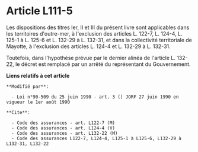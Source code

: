 # Article L111-5

Les dispositions des titres Ier, II et III du présent livre sont applicables dans les territoires d'outre-mer, à l'exclusion
des articles L. 122-7, L. 124-4, L. 125-1 à L. 125-6 et L. 132-29 à L. 132-31, et dans la collectivité territoriale de
Mayotte, à l'exclusion des articles L. 124-4 et L. 132-29 à L. 132-31.

Toutefois, dans l'hypothèse prévue par le dernier alinéa de l'article L. 132-22, le décret est remplacé par un arrêté du
représentant du Gouvernement.

**Liens relatifs à cet article**

	**Modifié par**:

	  - Loi n°90-509 du 25 juin 1990 - art. 3 () JORF 27 juin 1990 en vigueur le 1er août 1990

	**Cite**:

	  - Code des assurances - art. L122-7 (M)
	  - Code des assurances - art. L124-4 (V)
	  - Code des assurances - art. L132-22 (M)
	  - Code des assurances L122-7, L124-4, L125-1 à L125-6, L132-29 à L132-31, L132-22

